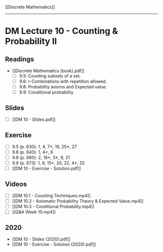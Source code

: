 [[Discrete Mathematics]]

---

# DM Lecture 10 - Counting & Probability II

## Readings
- [[Discrete Mathematics (book).pdf]]
	- [ ] 9.5: Counting subsets of a set.
	- [ ] 9.6: r-Combinations with repetition allowed.
	- [ ] 9.8: Probability axioms and Expected value.
	- [ ] 9.9: Conditional probability

## Slides
- [ ] [[DM 10 - Slides.pdf]]

## Exercise
- [ ] 9.5 (p. 630): 1, 4, 7*, 16, 25*, 27
- [ ] 9.6 (p. 640): 1, 4*, 6
- [ ] 9.8 (p. 660): 2, 18*, 3*, 9, 21
- [ ] 9.9 (p. 673): 1, 6, 15*, 20, 22, 4*, 32
- [ ] [[DM 10 - Exercise - Solution.pdf]]

## Videos
- [ ] [[DM 10.1 - Counting Techniques.mp4]]
- [ ] [[DM 10.2 - Axiomatic Probability Theory & Expected Value.mp4]]
- [ ] [[DM 10.3 - Conditional Probability.mp4]]
- [ ] [[Q&A Week 10.mp4]]

## 2020
- [[DM 10 - Slides (2020).pdf]]
- [[DM 10 - Exercise - Solution (2020).pdf]]